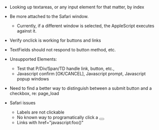 - Looking up textareas, or any input element for that matter, by index

- Be more attached to the Safari window.
  - Currently, if a different window is selected, the AppleScript executes against it.
- Verify onclick is working for buttons and links
- TextFields should not respond to button method, etc.

- Unsupported Elements:
  - Test that P/Div/Span/TD handle link, button, etc.,
  - Javascript confirm [OK/CANCEL], Javascript prompt, Javascript popup windows

- Need to find a better way to distinguish between a submit button and a checkbox, re: page_load

- Safari issues
  - Labels are not clickable
  - No known way to programatically click a <button>
  - Links with href="javascript:foo()"
